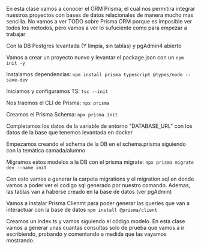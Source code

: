 En esta clase vamos a conocer el ORM Prisma, el cual nos permitira integrar nuestros proyectos con bases de datos relacionales de manera mucho mas sencilla. No vamos a ver TODO sobre Prisma ORM porque es imposible ver todos los métodos, pero vamos a ver lo sufuciente como para empezar a trabajar

Con la DB Postgres levantada (Y limpia, sin tablas) y pgAdmin4 abierto

Vamos a crear un proyecto nuevo y levantar el package.json con un `npm init -y`

Instalamos dependencias:
`npm install prisma typescript @types/node --save-dev`

Iniciamos y configuramos TS:
`tsc --init`

Nos traemos el CLI de Prisma:
`npx prisma`

Creamos el Prisma Schema:
`npx prisma init`

Completamos los datos de la variable de entorno "DATABASE_URL" con los datos de la base que tenemos levantada en docker

Empezamos creando el schema de la DB en el schema.prisma siguiendo con la temática camada/alumno

Migramos estos modelos a la DB con el prisma migrate:
`npx prisma migrate dev --name init`

Con esto vamos a generar la carpeta migrations y el migration.sql en donde vamos a poder ver el codigo sql generado por nuestro comando. Ademas, las tablas van a haberse creado en la base de datos (ver pgAdmin)

Vamos a instalar Prisma Clienmt para poder generar las queries que van a interactuar con la base de datos
`npm install @prisma/client`

Creamos un index.ts y vamos siguiendo el código modelo.
En esta clase vamos a generar unas cuantas consultas solo de prueba que vamos a ir escribiendo, probando y comentando a medida que las vayamos mostrando.